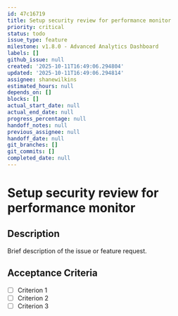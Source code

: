 ```yaml
---
id: 47c16719
title: Setup security review for performance monitor
priority: critical
status: todo
issue_type: feature
milestone: v1.8.0 - Advanced Analytics Dashboard
labels: []
github_issue: null
created: '2025-10-11T16:49:06.294804'
updated: '2025-10-11T16:49:06.294814'
assignee: shanewilkins
estimated_hours: null
depends_on: []
blocks: []
actual_start_date: null
actual_end_date: null
progress_percentage: null
handoff_notes: null
previous_assignee: null
handoff_date: null
git_branches: []
git_commits: []
completed_date: null
---
```


# Setup security review for performance monitor

## Description

Brief description of the issue or feature request.

## Acceptance Criteria

- [ ] Criterion 1
- [ ] Criterion 2
- [ ] Criterion 3
